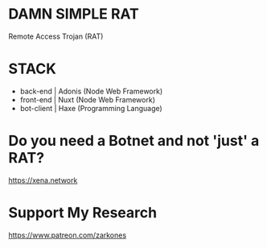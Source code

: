 # DAMN SIMPLE RAT
Remote Access Trojan (RAT)

# STACK

- back-end   | Adonis (Node Web Framework)
- front-end  | Nuxt (Node Web Framework)
- bot-client | Haxe (Programming Language)

# Do you need a Botnet and not 'just' a RAT?
https://xena.network

# Support My Research

https://www.patreon.com/zarkones
